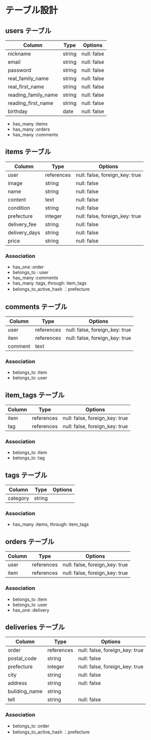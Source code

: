 # テーブル設計

## users テーブル

| Column              | Type   | Options     |
| ------------------- | ------ | ----------- |
| nickname            | string | null: false |
| email               | string | null: false |
| password            | string | null: false |
| real_family_name    | string | null: false |
| real_first_name     | string | null: false |
| reading_family_name | string | null: false |
| reading_first_name  | string | null: false |
| birthday            | date   | null: false |


- has_many :items
- has_many :orders
- has_many :comments

## items テーブル

| Column            | Type       | Options                        |
| ----------------- | ---------- | ------------------------------ |
| user              | references | null: false, foreign_key: true |
| image             | string     | null: false                    |
| name              | string     | null: false                    |
| content           | text       | null: false                    |
| condition         | string     | null: false                    |
| prefecture        | integer    | null: false, foreign_key: true |
| delivery_fee      | string     | null: false                    |
| delivery_days     | string     | null: false                    |
| price             | string     | null: false                    |

### Association

- has_one  :order
- belongs_to : user
- has_many :comments
- has_many :tags, through: item_tags
- belongs_to_active_hash  ：prefecture

## comments テーブル

| Column       | Type       | Options                        |
| ------------ | ---------- | ------------------------------ |
| user         | references | null: false, foreign_key: true |
| item         | references | null: false, foreign_key: true |
| comment      | text       |                                |

### Association

- belongs_to :item
- belongs_to :user


## item_tags テーブル

| Column | Type       | Options                        |
| ------ | ---------- | ------------------------------ |
| item   | references | null: false, foreign_key: true |
| tag    | references | null: false, foreign_key: true |

### Association

- belongs_to :item
- belongs_to :tag

## tags テーブル

| Column   | Type       | Options  |
| -------- | ---------- | -------- |
| category | string     |          |

### Association

- has_many :items, through: item_tags

## orders テーブル

| Column       | Type       | Options                        |
| ------------ | ---------- | ------------------------------ |
| user         | references | null: false, foreign_key: true |
| item         | references | null: false, foreign_key: true |

### Association

- belongs_to :item
- belongs_to :user
- has_one  :delivery

## deliveries テーブル
 
| Column        | Type       | Options                        |
| ------------- | ---------- | ------------------------------ |
| order         | references | null: false, foreign_key: true | 
| postal_code   | string     | null: false                    |
| prefecture    | integer    | null: false, foreign_key: true |
| city          | string     | null: false                    |
| address       | string     | null: false                    |
| building_name | string     |                                |
| tell          | string     | null: false                    |

### Association

- belongs_to :order
- belongs_to_active_hash  ：prefecture